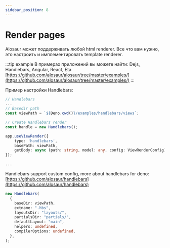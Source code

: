 ```yaml
---
sidebar_position: 8
---
```


# Render pages

Alosaur может поддерживать любой html renderer. Все что вам нужно, это настроить и имплементировать template renderer.

:::tip example
В примерах приложений вы можете найти: Dejs, Handlebars, Angular, React, Eta [https://github.com/alosaur/alosaur/tree/master/examples/](https://github.com/alosaur/alosaur/tree/master/examples/)
:::

Пример настройки Handlebars:

```ts
// Handlebars
...
// Basedir path
const viewPath = `${Deno.cwd()}/examples/handlebars/views`;

// Create Handlebars render
const handle = new Handlebars();

app.useViewRender({
    type: 'handlebars',
    basePath: viewPath,
    getBody: async (path: string, model: any, config: ViewRenderConfig) => await handle.renderView(path, model),
});

...
```

Handlebars support custom config, more about handlebars for deno: [https://github.com/alosaur/handlebars](https://github.com/alosaur/handlebars)

```ts
new Handlebars(
  {
    baseDir: viewPath,
    extname: ".hbs",
    layoutsDir: "layouts/",
    partialsDir: "partials/",
    defaultLayout: "main",
    helpers: undefined,
    compilerOptions: undefined,
  },
);
```